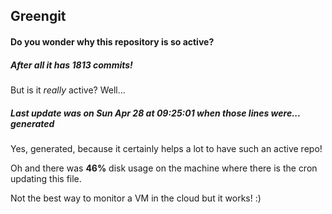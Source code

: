 ## Greengit

#### Do you wonder why this repository is so active?

##### After all it has 1813 commits!

But is it *really* active? Well...

##### Last update was on Sun Apr 28 at 09:25:01 when those lines were... generated

Yes, generated, because it certainly helps a lot to have such an active repo!

Oh and there was **46%** disk usage on the machine
where there is the cron updating this file.

Not the best way to monitor a VM in the cloud but it works! :)
